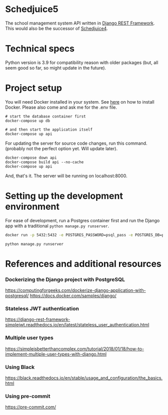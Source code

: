 # Schedjuice5

The school management system API written
in [Django REST Framework](https://www.django-rest-framework.org/). This would also be the successor of [Schedjuice4](https://github.com/Ninroot-Eater/schedjuice4).



# Technical specs

Python version is 3.9 for compatibility reason with older packages (but, all seem good so far, 
so might update in the future).


# Project setup
You will need Docker installed in your system. See [here](https://docs.docker.com/get-docker/) on how to install Docker.
Please also come and ask me for the .env file.
```shell
# start the database container first
docker-compose up db

# and then start the application itself
docker-compose up api 
```

For updating the server for source code changes, run this command. (probably not the perfect
option yet. Will update later).
```shell
docker-compose down api
docker-compose build api --no-cache
docker-compose up api
```

And, that's it. The server will be running on localhost:8000.

# Setting up the development environment
For ease of development, run a Postgres container first and run the Django app with a traditional `python manage.py runserver`.

```bash
docker run -p 5432:5432 -e POSTGRES_PASSWORD=psql_pass -e POSTGRES_DB=psql_db -e POSTGRES_USER=psql_user postgres
```
```
python manage.py runserver
```


# References and additional resources

### Dockerizing the Django project with PostgreSQL
https://computingforgeeks.com/dockerize-django-application-with-postgresql/
https://docs.docker.com/samples/django/


### Stateless JWT authentication
https://django-rest-framework-simplejwt.readthedocs.io/en/latest/stateless_user_authentication.html


### Multiple user types
https://simpleisbetterthancomplex.com/tutorial/2018/01/18/how-to-implement-multiple-user-types-with-django.html


### Using Black
https://black.readthedocs.io/en/stable/usage_and_configuration/the_basics.html


### Using pre-commit
https://pre-commit.com/
